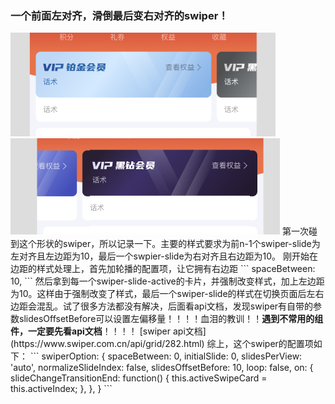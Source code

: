### 一个前面左对齐，滑倒最后变右对齐的swiper！
<img src="../pictures/04.png"/>
<img src="../pictures/03.png"/>
第一次碰到这个形状的swiper，所以记录一下。主要的样式要求为前n-1个swiper-slide为左对齐且左边距为10，最后一个swpier-slide为右对齐且右边距为10。
刚开始在边距的样式处理上，首先加轮播的配置项，让它拥有右边距
```
 spaceBetween: 10, 
 ```
然后拿到每一个swiper-slide-active的卡片，并强制改变样式，加上左边距为10。这样由于强制改变了样式，最后一个swiper-slide的样式在切换页面后左右边距会混乱。试了很多方法都没有解决，后面看api文档，发现swiper有自带的参数slidesOffsetBefore可以设置左偏移量！！！！血泪的教训！！<b>遇到不常用的组件，一定要先看api文档</b>！！！！
[swiper api文档](https://www.swiper.com.cn/api/grid/282.html)
综上，这个swiper的配置项如下：
```
 swiperOption: {
        spaceBetween: 0,
        initialSlide: 0,
        slidesPerView: 'auto',
        normalizeSlideIndex: false,
        slidesOffsetBefore: 10,
        loop: false,
        on: {
          slideChangeTransitionEnd: function() {
            this.activeSwipeCard = this.activeIndex;
          },
        },
    }
```



